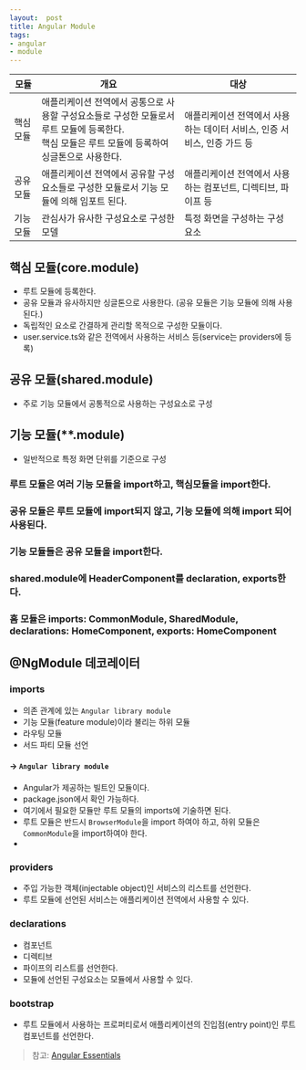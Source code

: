 ```yaml
---
layout:  post
title: Angular Module
tags:
- angular
- module
---
```


| 모듈    | 개요                                                                                   | 대상                                        |
|-------|--------------------------------------------------------------------------------------|-------------------------------------------|
| 핵심 모듈 | 애플리케이션 전역에서 공통으로 사용할 구성요소들로 구성한 모듈로서 루트 모듈에 등록한다.<br/>핵심 모듈은 루트 모듈에 등록하여 싱글톤으로 사용한다. | 애플리케이션 전역에서 사용하는 데이터 서비스, 인증 서비스, 인증 가드 등 |
| 공유 모듈 | 애플리케이션 전역에서 공유할 구성요소들로 구성한 모듈로서 기능 모듈에 의해 임포트 된다.                                    | 애플리케이션 전역에서 사용하는 컴포넌트, 디렉티브, 파이프 등        |
| 기능 모듈 | 관심사가 유사한 구성요소로 구성한 모델                                                                | 특정 화면을 구성하는 구성 요소                         |

## 핵심 모듈(core.module)
- 루트 모듈에 등록한다.
- 공유 모듈과 유사하지만 싱글톤으로 사용한다. (공유 모듈은 기능 모듈에 의해 사용된다.)
- 독립적인 요소로 간결하게 관리할 목적으로 구성한 모듈이다.
- user.service.ts와 같은 전역에서 사용하는 서비스 등(service는 providers에 등록)

## 공유 모듈(shared.module)
- 주로 기능 모듈에서 공통적으로 사용하는 구성요소로 구성


## 기능 모듈(**.module)
- 일반적으로 특정 화면 단위를 기준으로 구성

### 루트 모듈은 여러 기능 모듈을 import하고, 핵심모듈을 import한다.
### 공유 모듈은 루트 모듈에 import되지 않고, 기능 모듈에 의해 import 되어 사용된다. 
### 기능 모듈들은 공유 모듈을 import한다.

### shared.module에 HeaderComponent를 declaration, exports한다.
### 홈 모듈은 imports: CommonModule, SharedModule, declarations: HomeComponent, exports: HomeComponent  


## @NgModule 데코레이터
### imports
- 의존 관계에 있는 `Angular library module`
- 기능 모듈(feature module)이라 불리는 하위 모듈
- 라우팅 모듈
- 서드 파티 모듈 선언
#### -> `Angular library module`
- Angular가 제공하는 빌트인 모듈이다.
- package.json에서 확인 가능하다.
- 여기에서 필요한 모듈만 루트 모듈의 imports에 기술하면 된다.
- 루트 모듈은 반드시 `BrowserModule`을 import 하여야 하고, 하위 모듈은 `CommonModule`을 import하여야 한다.
-

### providers
- 주입 가능한 객체(injectable object)인 서비스의 리스트를 선언한다.
- 루트 모듈에 선언된 서비스는 애플리케이션 전역에서 사용할 수 있다.

### declarations
- 컴포넌트
- 디렉티브
- 파이프의 리스트를 선언한다.
- 모듈에 선언된 구성요소는 모듈에서 사용할 수 있다.

### bootstrap
- 루트 모듈에서 사용하는 프로퍼티로서 애플리케이션의 진입점(entry point)인 루트 컴포넌트를 선언한다.



> 참고: [Angular Essentials](http://www.yes24.com/Product/Goods/62063090)
